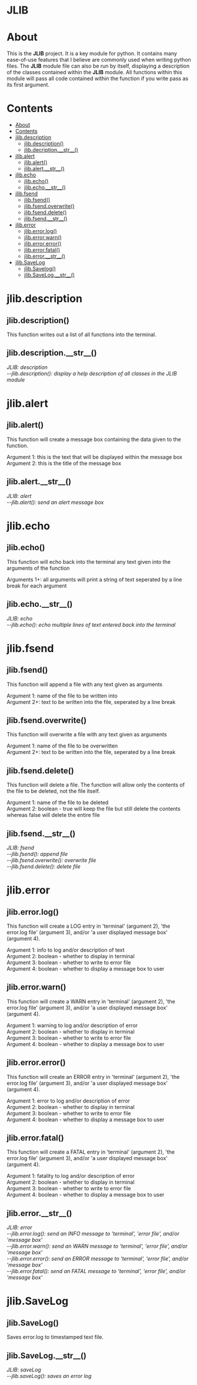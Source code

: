 # JLIB

# About

This is the **JLIB** project.
It is a key module for python.
It contains many ease-of-use features that I believe are commonly used when writing python files.
The **JLIB** module file can also be run by itself, displaying a description of the classes contained within the **JLIB** module.
All functions within this module will pass all code contained within the function if you write pass as its first argument.

# Contents

* [About](#about)  
* [Contents](#contents)  
* [jlib.description](#jlibdescription)
  * [jlib.description()](#jlibdescription-1)
  * [jlib.decription.\_\_str\_\_()](#jlibdescription__str__)
* [jlib.alert](#jlibalert)
  * [jlib.alert()](#jlibalert-1)
  * [jlib.alert.\_\_str\_\_()](#jlibalert__str__)
* [jlib.echo](#jlibecho)
  * [jlib.echo()](#jlibecho-1)
  * [jlib.echo.\_\_str\_\_()](#jlibecho__str__)
* [jlib.fsend](#jlibfsend)
  * [jlib.fsend()](#jlibfsend-1)
  * [jlib.fsend.overwrite()](#jlibfsendoverwrite)
  * [jlib.fsend.delete()](#jlibfsenddelete)
  * [jlib.fsend.\_\_str\_\_()](#jlibfsend__str__)
* [jlib.error](#jliberror)
  * [jlib.error.log()](#jliberrorlog)
  * [jlib.error.warn()](#jliberrorwarn)
  * [jlib.error.error()](#jliberrorerror)
  * [jlib.error.fatal()](#jliberrorfatal)
  * [jlib.error.\_\_str\_\_()](#jliberror__str__)
* [jlib.SaveLog](#jlibsavelog)
  * [jlib.Savelog()](#jlibsavelog-1)
  * [jlib.SaveLog.\_\_str\_\_()](#jlibsavelog__str__)

# jlib.description

## jlib.description()

This function writes out a list of all functions into the terminal.

## jlib.description.\_\_str\_\_()

_JLIB: description  
--jlib.description(): display a help description of all classes in the JLIB module_

# jlib.alert

## jlib.alert()

This function will create a message box containing the data given to the function.  
  
Argument 1: this is the text that will be displayed within the message box  
Argument 2: this is the title of the message box

## jlib.alert.\_\_str\_\_()

_JLIB: alert  
--jlib.alert(): send an alert message box_

# jlib.echo

## jlib.echo()

This function will echo back into the terminal any text given into the arguments of the function  
  
Arguments 1+: all arguments will print a string of text seperated by a line break for each argument

## jlib.echo.\_\_str\_\_()

_JLIB: echo  
--jlib.echo(): echo multiple lines of text entered back into the terminal_

# jlib.fsend

## jlib.fsend()

This function will append a file with any text given as arguments  
  
Argument 1: name of the file to be written into  
Argument 2+: text to be written into the file, seperated by a line break

## jlib.fsend.overwrite()

This function will overwrite a file with any text given as arguments  
  
Argument 1: name of the file to be overwritten  
Argument 2+: text to be written into the file, seperated by a line break

## jlib.fsend.delete()

This function will delete a file.
The function will allow only the contents of the file to be deleted, not the file itself.  
  
Argument 1: name of the file to be deleted  
Argument 2: boolean - true will keep the file but still delete the contents whereas false will delete the entire file

## jlib.fsend.\_\_str\_\_()

_JLIB: fsend  
--jlib.fsend(): append file  
--jlib.fsend.overwrite(): overwrite file  
--jlib.fsend.delete(): delete file_

# jlib.error

## jlib.error.log()

This function will create a LOG entry in 'terminal' (argument 2), 'the error.log file' (argument 3), and/or 'a user displayed message box' (argument 4).  
  
Argument 1: info to log and/or description of text  
Argument 2: boolean - whether to display in terminal  
Argument 3: boolean - whether to write to error file  
Argument 4: boolean - whether to display a message box to user

## jlib.error.warn()

This function will create a WARN entry in 'terminal' (argument 2), 'the error.log file' (argument 3), and/or 'a user displayed message box' (argument 4).  
  
Argument 1: warning to log and/or description of error  
Argument 2: boolean - whether to display in terminal  
Argument 3: boolean - whether to write to error file  
Argument 4: boolean - whether to display a message box to user

## jlib.error.error()

This function will create an ERROR entry in 'terminal' (argument 2), 'the error.log file' (argument 3), and/or 'a user displayed message box' (argument 4).  
  
Argument 1: error to log and/or description of error  
Argument 2: boolean - whether to display in terminal  
Argument 3: boolean - whether to write to error file  
Argument 4: boolean - whether to display a message box to user

## jlib.error.fatal()

This function will create a FATAL entry in 'terminal' (argument 2), 'the error.log file' (argument 3), and/or 'a user displayed message box' (argument 4).  
  
Argument 1: fatality to log and/or description of error  
Argument 2: boolean - whether to display in terminal  
Argument 3: boolean - whether to write to error file  
Argument 4: boolean - whether to display a message box to user

## jlib.error.\_\_str\_\_()

_JLIB: error  
--jlib.error.log(): send an INFO message to 'terminal', 'error file', and/or 'message box'  
--jlib.error.warn(): send an WARN message to 'terminal', 'error file', and/or 'message box'  
--jlib.error.error(): send an ERROR message to 'terminal', 'error file', and/or 'message box'  
--jlib.error.fatal(): send an FATAL message to 'terminal', 'error file', and/or 'message box'_

# jlib.SaveLog

## jlib.SaveLog()

Saves error.log to timestamped text file.

## jlib.SaveLog.\_\_str\_\_()

_JLIB: saveLog  
--jlib.saveLog(): saves an error log_
